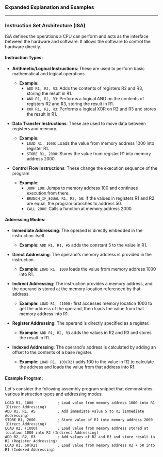 ### **Expanded Explanation and Examples**

---

### **Instruction Set Architecture (ISA)**

ISA defines the operations a CPU can perform and acts as the interface between the hardware and software. It allows the software to control the hardware directly.

#### **Instruction Types:**
- **Arithmetic/Logical Instructions**: These are used to perform basic mathematical and logical operations.
  - **Example**:
    - `ADD R1, R2, R3`: Adds the contents of registers R2 and R3, storing the result in R1.
    - `AND R1, R2, R3`: Performs a logical AND on the contents of registers R2 and R3, storing the result in R1.
    - `XOR R1, R2, R3`: Performs a logical XOR on R2 and R3 and stores the result in R1.
  
- **Data Transfer Instructions**: These are used to move data between registers and memory.
  - **Example**:
    - `LOAD R1, 1000`: Loads the value from memory address 1000 into register R1.
    - `STORE R1, 2000`: Stores the value from register R1 into memory address 2000.
  
- **Control Flow Instructions**: These change the execution sequence of the program.
  - **Example**:
    - `JUMP 100`: Jumps to memory address 100 and continues execution from there.
    - `BRANCH_IF_EQUAL R1, R2, 50`: If the values in registers R1 and R2 are equal, the program branches to address 50.
    - `CALL 2000`: Calls a function at memory address 2000.

#### **Addressing Modes:**
- **Immediate Addressing**: The operand is directly embedded in the instruction itself.
  - **Example**: `ADD R1, R1, #5` adds the constant 5 to the value in R1.
  
- **Direct Addressing**: The operand's memory address is provided in the instruction.
  - **Example**: `LOAD R1, 1000` loads the value from memory address 1000 into R1.
  
- **Indirect Addressing**: The instruction provides a memory address, and the operand is stored at the memory location referenced by that address.
  - **Example**: `LOAD R1, (1000)` first accesses memory location 1000 to get the address of the operand, then loads the value from that memory address into R1.
  
- **Register Addressing**: The operand is directly specified as a register.
  - **Example**: `ADD R1, R2, R3` adds the values in R2 and R3 and stores the result in R1.
  
- **Indexed Addressing**: The operand's address is calculated by adding an offset to the contents of a base register.
  - **Example**: `LOAD R1, 100(R2)` adds 100 to the value in R2 to calculate the address and loads the value from that address into R1.

#### **Example Program:**

Let's consider the following assembly program snippet that demonstrates various instruction types and addressing modes:

```assembly
LOAD R1, 1000           ; Load value from memory address 1000 into R1 (Direct Addressing)
ADD R1, R1, #5          ; Add immediate value 5 to R1 (Immediate Addressing)
STORE R1, 2000          ; Store value of R1 into memory address 2000 (Direct Addressing)
LOAD R2, (1000)         ; Load value from memory address stored at location 1000 into R2 (Indirect Addressing)
ADD R2, R2, R3          ; Add values of R2 and R3 and store result in R2 (Register Addressing)
LOAD R1, 50(R2)         ; Load value from memory address R2 + 50 into R1 (Indexed Addressing)
```

